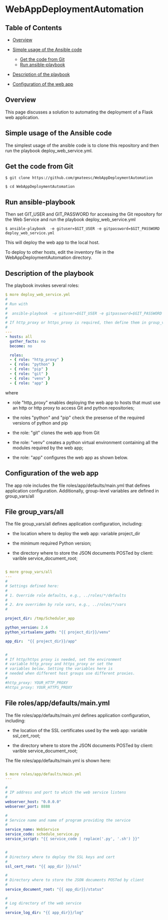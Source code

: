 # WebAppDeploymentAutomation


## Table of Contents

- [Overview](#p0)

- [Simple usage of the Ansible code](#p1)
  - [Get the code from Git](#p11)
  - [Run ansible-playbook](#p12)



- [Description of the playbook](#p2)

- [Configuration of the web app](#p3)






<a name="p0" id="p0"></a>
## Overview

This page discusses a solution to automating the deployment of a Flask web application.




<a name="p1" id="p1"></a>
## Simple usage of the Ansible code

The simplest usage of the ansible code is to clone this repository 
and then run the playbook deploy_web_service.yml.



<a name="p11" id="p11"></a>
## Get the code from Git

```shell
$ git clone https://github.com/gmateesc/WebAppDeploymentAutomation

$ cd WebAppDeploymentAutomation
```




<a name="p12" id="p12"></a>
## Run ansible-playbook


Then set GIT_USER and GIT_PASSWORD for accessing the Git repository for the 
Web Service and run the playbook deploy_web_service.yml 

```shell
$ ansible-playbook  -e gituser=$GIT_USER -e gitpassword=$GIT_PASSWORD deploy_web_service.yml
```


This will deploy the web app to the local host. 


To deploy to other hosts, edit the inventory file in the WebAppDeploymentAutomation directory.



<a name="p2" id="p2"></a>
## Description of the playbook


The playbook invokes several roles:

```yaml
$ more deploy_web_service.yml
#
# Run with
#
#  ansible-playbook  -e gituser=$GIT_USER -e gitpassword=$GIT_PASSWORD deploy_web_service.yml
#
# If http_proxy or https_proxy is required, then define them in group_vars/all
#
---
- hosts: all
  gather_facts: no
  become: no

  roles:
  - { role: "http_proxy" }
  - { role: "python" }
  - { role: "pip" }
  - { role: "git" }
  - { role: "venv" }
  - { role: "app" }
```

where

  - role "http_proxy" enables deploying the web app to hosts that must use an http or http proxy to access Git and python repositories;

  - the roles "python" and "pip" check the presense of  the required versions of python and pip

  - the role: "git" clones the web app from Git

  - the role: "venv" creates a python virtual environment containing all the modules required by the web app;
  - the role: "app" configures the web app as shown below.






<a name="p3" id="p3"></a>
## Configuration of the web app


The app role includes the file roles/app/defaults/main.yml that defines application configuration. 
Additionally, group-level variables are defined in group_vars/all





<a name="p31" id="p31"></a>
## File group_vars/all



The file group_vars/all defines application configuration, including: 

- the location where to deploy the web app: variable project_dir

- the minimum required Python version;

- the directory where to store the JSON documents POSTed by client: varible service_document_root;


```yaml

$ more group_vars/all 
---
#
# Settings defined here:
#
# 1. Override role defaults, e.g., ../roles/*/defaults
#
# 2. Are overriden by role vars, e.g., ../roles/*/vars
#

project_dir: /tmp/Scheduler_app

python_version: 2.6
python_virtualenv_path: "{{ project_dir}}/venv"

app_dir:  "{{ project_dir}}/app"


#
# If http/https proxy is needed, set the environment 
# variable http_proxy and https_proxy or set the 
# variables below. Setting the variables here is 
# needed when different host groups use different proxies.
#
#http_proxy: YOUR_HTTP_PROXY
#https_proxy: YOUR_HTTPS_PROXY
```




<a name="p32" id="p32"></a>
## File roles/app/defaults/main.yml


The file roles/app/defaults/main.yml defines application configuration, including: 

- the location of the SSL certificates used by the web app: variable ssl_cert_root;

- the directory where to store the JSON documents POSTed by client: varible service_document_root;


The file roles/app/defaults/main.yml is shown here:

```yaml

$ more roles/app/defaults/main.yml 
---

#
# IP address and port to which the web service listens
#
webserver_host: "0.0.0.0"
webserver_port: 8888

#
# Service name and name of program providing the service
#
service_name: WebService
service_code: schedule_service.py
service_script: "{{ service_code | replace('.py', '.sh') }}"


#
# Directory where to deploy the SSL keys and cert
#
ssl_cert_root: "{{ app_dir }}/ssl"

#
# Directory where to store the JSON documents POSTed by client
#
service_document_root: "{{ app_dir}}/status"

#
# Log directory of the web service
#
service_log_dir: "{{ app_dir}}/log"





